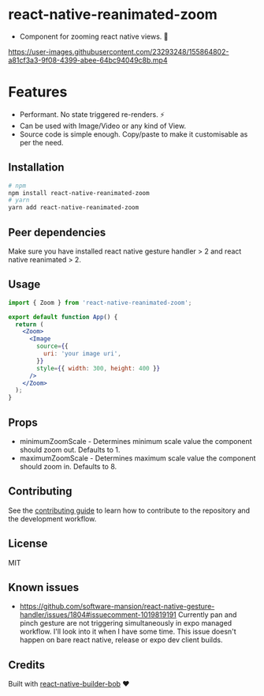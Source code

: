 # react-native-reanimated-zoom

- Component for zooming react native views. 🔎

https://user-images.githubusercontent.com/23293248/155864802-a81cf3a3-9f08-4399-abee-64bc94049c8b.mp4

# Features

- Performant. No state triggered re-renders. ⚡️
- Can be used with Image/Video or any kind of View.
- Source code is simple enough. Copy/paste to make it customisable as per the need.

## Installation

```sh
# npm
npm install react-native-reanimated-zoom
# yarn
yarn add react-native-reanimated-zoom
```

## Peer dependencies

Make sure you have installed react native gesture handler > 2 and react native reanimated > 2.

## Usage

```jsx
import { Zoom } from 'react-native-reanimated-zoom';

export default function App() {
  return (
    <Zoom>
      <Image
        source={{
          uri: 'your image uri',
        }}
        style={{ width: 300, height: 400 }}
      />
    </Zoom>
  );
}
```

## Props

- minimumZoomScale - Determines minimum scale value the component should zoom out. Defaults to 1.
- maximumZoomScale - Determines maximum scale value the component should zoom in. Defaults to 8.

## Contributing

See the [contributing guide](CONTRIBUTING.md) to learn how to contribute to the repository and the development workflow.

## License

MIT

## Known issues

- https://github.com/software-mansion/react-native-gesture-handler/issues/1804#issuecomment-1019819191 Currently pan and pinch gesture are not triggering simultaneously in expo managed workflow. I'll look into it when I have some time. This issue doesn't happen on bare react native, release or expo dev client builds.

## Credits

Built with [react-native-builder-bob](https://github.com/callstack/react-native-builder-bob/) ❤️
